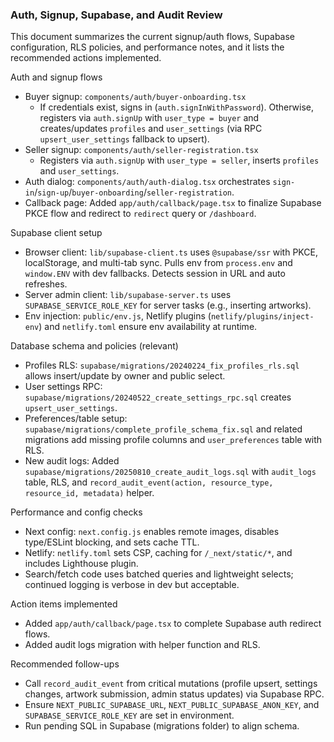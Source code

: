### Auth, Signup, Supabase, and Audit Review

This document summarizes the current signup/auth flows, Supabase configuration, RLS policies, and performance notes, and it lists the recommended actions implemented.

Auth and signup flows
- Buyer signup: `components/auth/buyer-onboarding.tsx`
  - If credentials exist, signs in (`auth.signInWithPassword`). Otherwise, registers via `auth.signUp` with `user_type = buyer` and creates/updates `profiles` and `user_settings` (via RPC `upsert_user_settings` fallback to upsert).
- Seller signup: `components/auth/seller-registration.tsx`
  - Registers via `auth.signUp` with `user_type = seller`, inserts `profiles` and `user_settings`.
- Auth dialog: `components/auth/auth-dialog.tsx` orchestrates `sign-in`/`sign-up`/`buyer-onboarding`/`seller-registration`.
- Callback page: Added `app/auth/callback/page.tsx` to finalize Supabase PKCE flow and redirect to `redirect` query or `/dashboard`.

Supabase client setup
- Browser client: `lib/supabase-client.ts` uses `@supabase/ssr` with PKCE, localStorage, and multi-tab sync. Pulls env from `process.env` and `window.ENV` with dev fallbacks. Detects session in URL and auto refreshes.
- Server admin client: `lib/supabase-server.ts` uses `SUPABASE_SERVICE_ROLE_KEY` for server tasks (e.g., inserting artworks).
- Env injection: `public/env.js`, Netlify plugins (`netlify/plugins/inject-env`) and `netlify.toml` ensure env availability at runtime.

Database schema and policies (relevant)
- Profiles RLS: `supabase/migrations/20240224_fix_profiles_rls.sql` allows insert/update by owner and public select.
- User settings RPC: `supabase/migrations/20240522_create_settings_rpc.sql` creates `upsert_user_settings`.
- Preferences/table setup: `supabase/migrations/complete_profile_schema_fix.sql` and related migrations add missing profile columns and `user_preferences` table with RLS.
- New audit logs: Added `supabase/migrations/20250810_create_audit_logs.sql` with `audit_logs` table, RLS, and `record_audit_event(action, resource_type, resource_id, metadata)` helper.

Performance and config checks
- Next config: `next.config.js` enables remote images, disables type/ESLint blocking, and sets cache TTL.
- Netlify: `netlify.toml` sets CSP, caching for `/_next/static/*`, and includes Lighthouse plugin.
- Search/fetch code uses batched queries and lightweight selects; continued logging is verbose in dev but acceptable.

Action items implemented
- Added `app/auth/callback/page.tsx` to complete Supabase auth redirect flows.
- Added audit logs migration with helper function and RLS.

Recommended follow-ups
- Call `record_audit_event` from critical mutations (profile upsert, settings changes, artwork submission, admin status updates) via Supabase RPC.
- Ensure `NEXT_PUBLIC_SUPABASE_URL`, `NEXT_PUBLIC_SUPABASE_ANON_KEY`, and `SUPABASE_SERVICE_ROLE_KEY` are set in environment.
- Run pending SQL in Supabase (migrations folder) to align schema.



